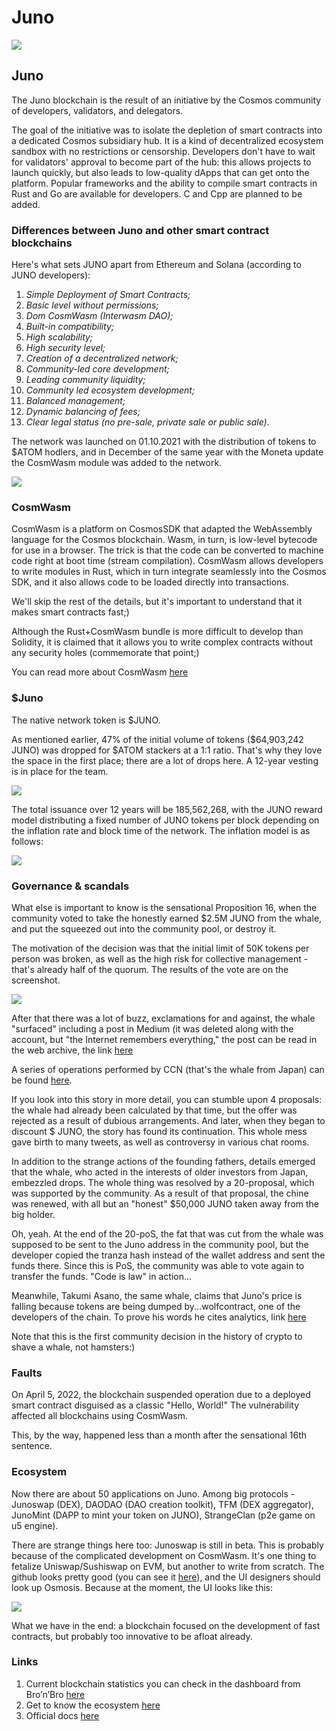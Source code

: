 # Juno

![](https://img4.teletype.in/files/f8/6c/f86cc85f-01a0-4568-a019-22c6435e9b1b.png)

## Juno <a href="#uler" id="uler"></a>

The Juno blockchain is the result of an initiative by the Cosmos community of developers, validators, and delegators.

The goal of the initiative was to isolate the depletion of smart contracts into a dedicated Cosmos subsidiary hub. It is a kind of decentralized ecosystem sandbox with no restrictions or censorship. Developers don't have to wait for validators' approval to become part of the hub: this allows projects to launch quickly, but also leads to low-quality dApps that can get onto the platform. Popular frameworks and the ability to compile smart contracts in Rust and Go are available for developers. C and Cpp are planned to be added.

### **Differences between Juno and other smart contract blockchains**

Here's what sets JUNO apart from Ethereum and Solana (according to JUNO developers):

1. _Simple Deployment of Smart Contracts;_
2. _Basic level without permissions;_
3. _Dom CosmWasm (Interwasm DAO);_
4. _Built-in compatibility;_
5. _High scalability;_
6. _High security level;_
7. _Creation of a decentralized network;_
8. _Community-led core development;_
9. _Leading community liquidity;_
10. _Community led ecosystem development;_
11. _Balanced management;_
12. _Dynamic balancing of fees;_
13. _Сlear legal status (no pre-sale, private sale or public sale)._

The network was launched on 01.10.2021 with the distribution of tokens to $ATOM hodlers, and in December of the same year with the Moneta update the CosmWasm module was added to the network.

![](https://telegra.ph/file/edd1d4ad1a5af58ef5344.png)

### CosmWasm <a href="#cosmwasm" id="cosmwasm"></a>

CosmWasm is a platform on CosmosSDK that adapted the WebAssembly language for the Cosmos blockchain. Wasm, in turn, is low-level bytecode for use in a browser. The trick is that the code can be converted to machine code right at boot time (stream compilation). CosmWasm allows developers to write modules in Rust, which in turn integrate seamlessly into the Cosmos SDK, and it also allows code to be loaded directly into transactions.

We'll skip the rest of the details, but it's important to understand that it makes smart contracts fast;)

Although the Rust+CosmWasm bundle is more difficult to develop than Solidity, it is claimed that it allows you to write complex contracts without any security holes (commemorate that point;)

You can read more about CosmWasm [here](https://docs.junonetwork.io/juno/home-of-cosmwasm.)

### $Juno <a href="#token-juno" id="token-juno"></a>

The native network token is $JUNO.

As mentioned earlier, 47% of the initial volume of tokens ($64,903,242 JUNO) was dropped for $ATOM stackers at a 1:1 ratio. That's why they love the space in the first place; there are a lot of drops here. A 12-year vesting is in place for the team.

![](https://telegra.ph/file/4f419f7d78451f7dc6292.png)

The total issuance over 12 years will be 185,562,268, with the JUNO reward model distributing a fixed number of JUNO tokens per block depending on the inflation rate and block time of the network. The inflation model is as follows:

![](https://telegra.ph/file/4af0ab56dcdab1316ab4d.png)

### Governance & scandals <a href="#gavernans" id="gavernans"></a>

What else is important to know is the sensational Proposition 16, when the community voted to take the honestly earned $2.5M JUNO from the whale, and put the squeezed out into the community pool, or destroy it.

The motivation of the decision was that the initial limit of 50K tokens per person was broken, as well as the high risk for collective management - that's already half of the quorum. The results of the vote are on the screenshot.

![](https://telegra.ph/file/b8a6d8d292416476384ab.png)

After that there was a lot of buzz, exclamations for and against, the whale "surfaced" including a post in Medium (it was deleted along with the account, but "the Internet remembers everything," the post can be read in the web archive, the link [here](https://web.archive.org/web/20220313021752/https://medium.com/@WhaleJuno/our-statement-on-juno-prop-16-5a06b26e6cff)

A series of operations performed by CCN (that's the whale from Japan) can be found [here](https://docs.google.com/spreadsheets/d/1McQE3Ot-QkAElou6\_Qs1TS9ZaCHeTVp0dYRAWZ7TOYM/edit#gid=0).

If you look into this story in more detail, you can stumble upon 4 proposals: the whale had already been calculated by that time, but the offer was rejected as a result of dubious arrangements. And later, when they began to discount $ JUNO, the story has found its continuation. This whole mess gave birth to many tweets, as well as controversy in various chat rooms.

In addition to the strange actions of the founding fathers, details emerged that the whale, who acted in the interests of older investors from Japan, embezzled drops. The whole thing was resolved by a 20-proposal, which was supported by the community. As a result of that proposal, the chine was renewed, with all but an "honest" $50,000 JUNO taken away from the big holder.

Oh, yeah. At the end of the 20-poS, the fat that was cut from the whale was supposed to be sent to the Juno address in the community pool, but the developer copied the tranza hash instead of the wallet address and sent the funds there. Since this is PoS, the community was able to vote again to transfer the funds. "Code is law" in action...

Meanwhile, Takumi Asano, the same whale, claims that Juno's price is falling because tokens are being dumped by...wolfcontract, one of the developers of the chain. To prove his words he cites analytics, link [here](https://docs.google.com/spreadsheets/d/1kQYL-lu3UNJqzLArhbTAFOpFjWm5Wa7-RStS-coMuys/edit)

Note that this is the first community decision in the history of crypto to shave a whale, not hamsters:)

### Faults <a href="#uyazvimosti" id="uyazvimosti"></a>

On April 5, 2022, the blockchain suspended operation due to a deployed smart contract disguised as a classic "Hello, World!" The vulnerability affected all blockchains using CosmWasm.

This, by the way, happened less than a month after the sensational 16th sentence.

### Ecosystem <a href="#ekosistema" id="ekosistema"></a>

Now there are about 50 applications on Juno. Among big protocols - Junoswap (DEX), DAODAO (DAO creation toolkit), TFM (DEX aggregator), JunoMint (DAPP to mint your token on JUNO), StrangeClan (p2e game on u5 engine).

There are strange things here too: Junoswap is still in beta. This is probably because of the complicated development on CosmWasm. It's one thing to fetalize Uniswap/Sushiswap on EVM, but another to write from scratch. The github looks pretty good (you can see it [here](https://github.com/cosmoscontracts/junoswap-interface)), and the UI designers should look up Osmosis. Because at the moment, the UI looks like this:

![](https://telegra.ph/file/5d2def098abd1560492d2.png)

What we have in the end: a blockchain focused on the development of fast contracts, but probably too innovative to be afloat already.

### Links <a href="#ssylki" id="ssylki"></a>

1. Current blockchain statistics you can check in the dashboard from Bro’n’Bro [here](https://monitor.bronbro.io/d/juno-stats/juno-stats?orgId=2\&refresh=5s)
2. Get to know the ecosystem [here](https://www.junonetwork.io/ecosystem/)
3. Official docs [here](https://docs.junonetwork.io/)
